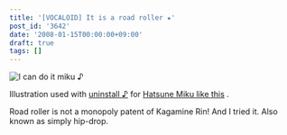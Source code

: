 ```yaml
---
title: '[VOCALOID] It is a road roller ★'
post_id: '3642'
date: '2008-01-15T00:00:00+09:00'
draft: true
tags: []
---
```


![I can do it miku ♪](https://danmaq.com/image/illustrations/miku/press_s.jpg)

Illustration used with [uninstall ♪](http://www.nicovideo.jp/watch/sm2197976) for [Hatsune Miku like this](http://www.nicovideo.jp/watch/sm2197976) .

Road roller is not a monopoly patent of Kagamine Rin! And I tried it. Also known as simply hip-drop.
